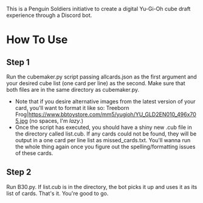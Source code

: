 This is a Penguin Soldiers initiative to create a digital Yu-Gi-Oh cube draft experience through a Discord bot.

# How To Use

## Step 1
Run the cubemaker.py script passing allcards.json as the first argument and your desired cube list (one card per line) as the second. Make sure that both files are in the same directory as cubemaker.py.
* Note that if you desire alternative images from the latest version of your card, you'll want to format it like so: Treeborn Frog|https://www.bbtoystore.com/mm5/yugioh/YU_GLD2EN010_496x705.jpg (no spaces, I'm _lazy_.)
* Once the script has executed, you should have a shiny new .cub file in the directory called list.cub. If any cards could not be found, they will be output in a one card per line list as missed_cards.txt. You'll wanna run the whole thing again once you figure out the spelling/formatting issues of these cards.

## Step 2
Run B30.py. If list.cub is in the directory, the bot picks it up and uses it as its list of cards. That's it. You're good to go.
